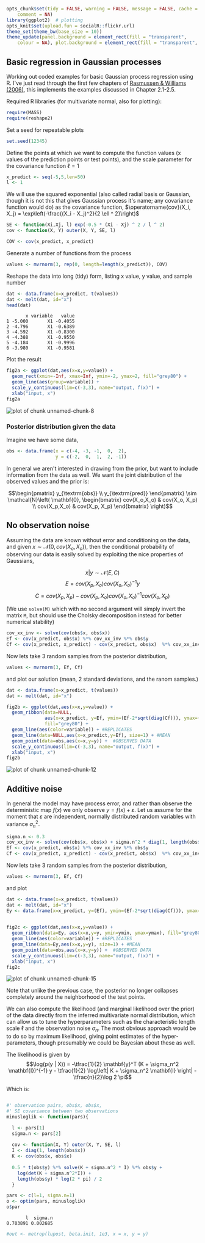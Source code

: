 



```r
opts_chunk$set(tidy = FALSE, warning = FALSE, message = FALSE, cache = FALSE, 
    comment = NA)
library(ggplot2)  # plotting
opts_knit$set(upload.fun = socialR::flickr.url)
theme_set(theme_bw(base_size = 10))
theme_update(panel.background = element_rect(fill = "transparent", 
    colour = NA), plot.background = element_rect(fill = "transparent", colour = NA))
```



Basic regression in Gaussian processes  
---------------------------------------

Working out coded examples for basic Gaussian process regression using R.  I've just read through the first few chapters of [Rasmussen & Williams (2006)](http://www.GaussianProcess.org/gpml), this implements the examples discussed in Chapter 2.1-2.5.  

<!-- Also motivated by [James Keirstead](http://www.jameskeirstead.ca/r/gaussian-process-regression-with-r/), with cleaner code.  -->

Required R libraries (for multivariate normal, also for plotting):


```r
require(MASS)
require(reshape2)
```



Set a seed for repeatable plots


```r
set.seed(12345)
```



Define the points at which we want to compute the function values (x values of the prediction points or test points), and the scale parameter for the covariance function $\ell=1$


```r
x_predict <- seq(-5,5,len=50)
l <- 1
```


We will use the squared exponential (also called radial basis or Gaussian, though it is not this that gives Gaussian process it's name; any covariance function would do) as the covariance function, $\operatorname{cov}(X_i, X_j) = \exp\left(-\frac{(X_i - X_j)^2}{2 \ell ^ 2}\right)$


```r
SE <- function(Xi,Xj, l) exp(-0.5 * (Xi - Xj) ^ 2 / l ^ 2)
cov <- function(X, Y) outer(X, Y, SE, l)
```



```r
COV <- cov(x_predict, x_predict)
```

Generate a number of functions from the process


```r
values <- mvrnorm(3, rep(0, length=length(x_predict)), COV)
```



Reshape the data into long (tidy) form, listing x value, y value, and sample number

```r
dat <- data.frame(x=x_predict, t(values))
dat <- melt(dat, id="x")
head(dat)
```

```
       x variable   value
1 -5.000       X1 -0.4055
2 -4.796       X1 -0.6389
3 -4.592       X1 -0.8300
4 -4.388       X1 -0.9550
5 -4.184       X1 -0.9996
6 -3.980       X1 -0.9581
```



Plot the result


```r
fig2a <- ggplot(dat,aes(x=x,y=value)) +
  geom_rect(xmin=-Inf, xmax=Inf, ymin=-2, ymax=2, fill="grey80") +
  geom_line(aes(group=variable)) +  
  scale_y_continuous(lim=c(-3,3), name="output, f(x)") +
  xlab("input, x")
fig2a
```

![plot of chunk unnamed-chunk-8](http://farm9.staticflickr.com/8122/8696148119_6c9d27f155_o.png) 


### Posterior distribution given the data

Imagine we have some data,


```r
obs <- data.frame(x = c(-4, -3, -1,  0,  2),
                  y = c(-2,  0,  1,  2, -1))
```



In general we aren't interested in drawing from the prior, but want to include information from the data as well.  We want the joint distribution of the observed values and the prior is:

$$\begin{pmatrix} y_{\textrm{obs}} \\ y_{\textrm{pred}} \end{pmatrix} \sim \mathcal{N}\left( \mathbf{0}, \begin{bmatrix} cov(X_o,X_o) & cov(X_o, X_p) \\ cov(X_p,X_o) & cov(X_p, X_p) \end{bmatrix} \right)$$


## No observation noise

Assuming the data are known without error and conditioning on the data, and given $x \sim \mathcal{N}(0, cov(X_o, X_o))$, then the conditional probability of observing our data is easily solved by exploiting the nice properties of Gaussians,

$$x|y \sim \mathcal{N}(E,C)$$
$$E = cov(X_p, X_o) cov(X_o,X_o)^{-1} y$$
$$C= cov(X_p, X_p) - cov(X_p, X_o) cov(X_o,X_o)^{-1} cov(X_o, X_p)$$

(We use `solve(M)` which with no second argument will simply invert the matrix `M`, but should use the Cholsky decomposition instead for better numerical stability)


```r
cov_xx_inv <- solve(cov(obs$x, obs$x))
Ef <- cov(x_predict, obs$x) %*% cov_xx_inv %*% obs$y
Cf <- cov(x_predict, x_predict) - cov(x_predict, obs$x)  %*% cov_xx_inv %*% cov(obs$x, x_predict)
```



Now lets take 3 random samples from the posterior distribution,

```r
values <- mvrnorm(3, Ef, Cf)
```


and plot our solution (mean, 2 standard deviations, and the ranom samples.)


```r
dat <- data.frame(x=x_predict, t(values))
dat <- melt(dat, id="x")

fig2b <- ggplot(dat,aes(x=x,y=value)) +
  geom_ribbon(data=NULL, 
              aes(x=x_predict, y=Ef, ymin=(Ef-2*sqrt(diag(Cf))), ymax=(Ef+2*sqrt(diag(Cf)))),
              fill="grey80") +
  geom_line(aes(color=variable)) + #REPLICATES
  geom_line(data=NULL,aes(x=x_predict,y=Ef), size=1) + #MEAN
  geom_point(data=obs,aes(x=x,y=y)) +  #OBSERVED DATA
  scale_y_continuous(lim=c(-3,3), name="output, f(x)") +
  xlab("input, x")
fig2b
```

![plot of chunk unnamed-chunk-12](http://farm9.staticflickr.com/8546/8696148309_94363dde5b_o.png) 


Additive noise
--------------

In general the model may have process error, and rather than observe the deterministic map $f(x)$ we only observe $y = f(x) + \varepsilon$.  Let us assume for the moment that $\varepsilon$ are independent, normally distributed random variables with variance $\sigma_n^2$.  


```r
sigma.n <- 0.3
cov_xx_inv <- solve(cov(obs$x, obs$x) + sigma.n^2 * diag(1, length(obs$x)))
Ef <- cov(x_predict, obs$x) %*% cov_xx_inv %*% obs$y
Cf <- cov(x_predict, x_predict) - cov(x_predict, obs$x)  %*% cov_xx_inv %*% cov(obs$x, x_predict)
```




Now lets take 3 random samples from the posterior distribution,

```r
values <- mvrnorm(3, Ef, Cf)
```


and plot 


```r
dat <- data.frame(x=x_predict, t(values))
dat <- melt(dat, id="x")
Ey <- data.frame(x=x_predict, y=(Ef), ymin=(Ef-2*sqrt(diag(Cf))), ymax=(Ef+2*sqrt(diag(Cf))))

      
fig2c <- ggplot(dat,aes(x=x,y=value)) +
  geom_ribbon(data=Ey, aes(x=x,y=y, ymin=ymin, ymax=ymax), fill="grey80") + # Var
  geom_line(aes(color=variable)) + #REPLICATES
  geom_line(data=Ey,aes(x=x,y=y), size=1) + #MEAN
  geom_point(data=obs,aes(x=x,y=y)) +  #OBSERVED DATA
  scale_y_continuous(lim=c(-3,3), name="output, f(x)") +
  xlab("input, x") 
fig2c
```

![plot of chunk unnamed-chunk-15](http://farm9.staticflickr.com/8544/8697269800_b1a3db9500_o.png) 


Note that unlike the previous case, the posterior no longer collapses completely around the neighborhood of the test points.  


We can also compute the likelihood (and marginal likelihood over the prior) of the data directly from the inferred multivariate normal distribution, which can allow us to tune the hyperparameters such as the characteristic length scale $\ell$ and the observation noise $\sigma_n$.  The most obvious approach would be to do so by maximum likelihood, giving point estimates of the hyper-parameters, though presumably we could be Bayesian about these as well.  

<!-- Continuing... 2012-10-22 -->

The likelihood is given by 
$$\log(p(y | X)) = -\tfrac{1}{2} \mathbf{y}^T (K + \sigma_n^2 \mathbf{I})^{-1} y  - \tfrac{1}{2} \log\left| K + \sigma_n^2 \mathbf{I} \right| - \tfrac{n}{2}\log 2 \pi$$

Which is:


```r

#' observation pairs, obs$x, obs$x, 
#' SE covariance between two observations 
minusloglik <- function(pars){ 

  l <- pars[1]
  sigma.n <- pars[2]
  
  cov <- function(X, Y) outer(X, Y, SE, l)
  I <- diag(1, length(obs$x))
  K <- cov(obs$x, obs$x) 
  
  0.5 * t(obs$y) %*% solve(K + sigma.n^2 * I) %*% obs$y +
    log(det(K + sigma.n^2*I)) +
    length(obs$y) * log(2 * pi) / 2
  }
```




```r
pars <- c(l=1, sigma.n=1)
o <- optim(pars, minusloglik)
o$par
```

```
       l  sigma.n 
0.703891 0.002685 
```




```r
#out <- metrop(lupost, beta.init, 1e3, x = x, y = y)
```



